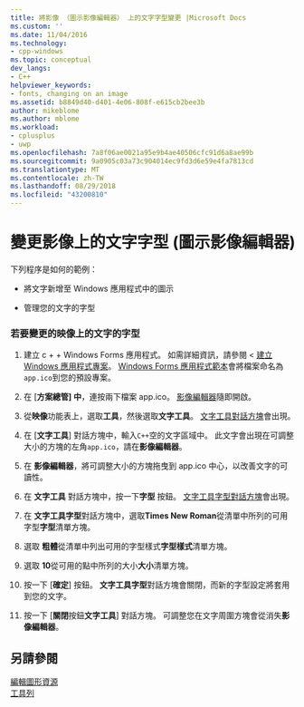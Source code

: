 ```yaml
---
title: 將影像 （圖示影像編輯器） 上的文字字型變更 |Microsoft Docs
ms.custom: ''
ms.date: 11/04/2016
ms.technology:
- cpp-windows
ms.topic: conceptual
dev_langs:
- C++
helpviewer_keywords:
- fonts, changing on an image
ms.assetid: b8849d40-d401-4e06-808f-e615cb2bee3b
author: mikeblome
ms.author: mblome
ms.workload:
- cplusplus
- uwp
ms.openlocfilehash: 7a8f06ae0021a95e9b4ae40506cfc91d6a8ae99b
ms.sourcegitcommit: 9a0905c03a73c904014ec9fd3d6e59e4fa7813cd
ms.translationtype: MT
ms.contentlocale: zh-TW
ms.lasthandoff: 08/29/2018
ms.locfileid: "43200810"
---
```

# <a name="changing-the-font-of-text-on-an-image-image-editor-for-icons"></a>變更影像上的文字字型 (圖示影像編輯器)

下列程序是如何的範例：

- 將文字新增至 Windows 應用程式中的圖示

- 管理您的文字的字型

### <a name="to-change-the-font-of-text-on-an-image"></a>若要變更的映像上的文字的字型

1. 建立 c + + Windows Forms 應用程式。 如需詳細資訊，請參閱 <<c0> [ 建立 Windows 應用程式專案](/previous-versions/visualstudio/visual-studio-2010/42wc9kk5\(v=vs.100\))。 [Windows Forms 應用程式範本](https://msdn.microsoft.com/1babdebf-ab3f-4a64-a608-98499a5b9cea)會將檔案命名為`app.ico`到您的預設專案。

2. 在 [**方案總管] 中**，連按兩下檔案 app.ico。 [影像編輯器](../windows/image-editor-for-icons.md)隨即開啟。

3. 從**映像**功能表上，選取**工具**，然後選取**文字工具**。 [文字工具對話方塊](../windows/text-tool-dialog-box-image-editor-for-icons.md)會出現。

4. 在 [**文字工具**] 對話方塊中，輸入`C++`空的文字區域中。 此文字會出現在可調整大小的方塊的左角`app.ico`，請在**影像編輯器**。

5. 在 **影像編輯器**，將可調整大小的方塊拖曳到 app.ico 中心，以改善文字的可讀性。

6. 在 **文字工具** 對話方塊中，按一下**字型** 按鈕。 [文字工具字型對話方塊](../windows/text-tool-font-dialog-box-image-editor-for-icons.md)會出現。

7. 在 **文字工具字型**對話方塊中，選取**Times New Roman**從清單中所列的可用字型**字型**清單方塊。

8. 選取 **粗體**從清單中列出可用的字型樣式**字型樣式**清單方塊。

9. 選取  **10**從可用的點中所列的大小**大小**清單方塊。

10. 按一下 [**確定**] 按鈕。 **文字工具字型**對話方塊會關閉，而新的字型設定將套用到您的文字。

11. 按一下 [**關閉**按鈕**文字工具**] 對話方塊。 可調整您在文字周圍方塊會從消失**影像編輯器**。

## <a name="see-also"></a>另請參閱

[編輯圖形資源](../windows/editing-graphical-resources-image-editor-for-icons.md)  
[工具列](../windows/toolbar-image-editor-for-icons.md)